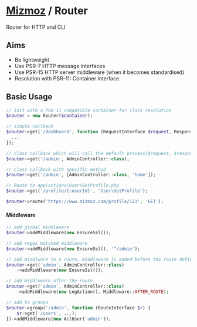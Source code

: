 # [Mizmoz](https://www.mizmoz.com) / Router

Router for HTTP and CLI

## Aims

- Be lightweight
- Use PSR-7 HTTP message interfaces
- Use PSR-15 HTTP server middleware (when it becomes standardised)
- Resolution with PSR-11: Container interface

## Basic Usage

```php
// init with a PSR-11 compatible container for class resolution
$router = new Router($container);

// simple callback
$router->get('/dashboard', function (RequestInterface $request, ResponseInterface $response, callable $next) {
  ...
});

// class callback which will call the default process($request, $response, $next);
$router->get('/admin', AdminController::class);

// class callback with specific method
$router->get('/admin', [AdminController::class, 'home']);

// Route to app\actions\User\GetProfile.php
$router->get('/profile/{:userId}', 'User\GetProfile');

$router->route('https://www.mizmoz.com/profile/123', 'GET');
```

#### Middleware

```php
// add global middleware
$router->addMiddleware(new EnsureSsl());

// add regex matched middleware
$router->addMiddleware(new EnsureSsl(), '^/admin');

// add middlware to a route, middleware is added before the route definition by default
$router->get('admin', AdminController::class)
    ->addMiddleware(new EnsureSsl());

// add middleware after the route
$router->get('admin', AdminController::class)
    ->addMiddleware(new LogAction(), Middleware::AFTER_ROUTE);

// add to groups
$router->group('/admin', function (RouteInterface $r) {
    $r->get('/users', ...);
})->addMiddleware(new AclUser('admin'));
```
